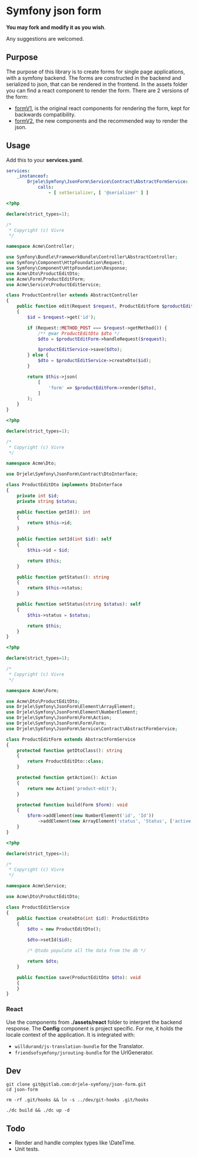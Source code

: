 # Symfony json form

**You may fork and modify it as you wish**.

Any suggestions are welcomed.

## Purpose

The purpose of this library is to create forms for single page applications, with a symfony backend.
The forms are constructed in the backend and serialized to json, that can be rendered in the frontend. In the assets folder you can find a react component to render the form.
There are 2 versions of the form:

* [formV1](./assets/react/formV1), is the original react components for rendering the form, kept for backwards compatibility.
* [formV2](./assets/react/formV2), the new components and the recommended way to render the json.

## Usage

Add this to your **services.yaml**.

```yaml
services:
    _instanceof:
        Drjele\Symfony\JsonForm\Service\Contract\AbstractFormService:
            calls:
                - [ setSerializer, [ '@serializer' ] ]
```

```php
<?php

declare(strict_types=1);

/*
 * Copyright (c) Vivre
 */

namespace Acme\Controller;

use Symfony\Bundle\FrameworkBundle\Controller\AbstractController;
use Symfony\Component\HttpFoundation\Request;
use Symfony\Component\HttpFoundation\Response;
use Acme\Dto\ProductEditDto;
use Acme\Form\ProductEditForm;
use Acme\Service\ProductEditService;

class ProductController extends AbstractController
{
    public function edit(Request $request, ProductEditForm $productEditForm, ProductEditService $productEditService): Response
    {
        $id = $request->get('id');

        if (Request::METHOD_POST === $request->getMethod()) {
            /** @var ProductEditDto $dto */
            $dto = $productEditForm->handleRequest($request);

            $productEditService->save($dto);
        } else {
            $dto = $productEditService->createDto($id);
        }

        return $this->json(
            [
                'form' => $productEditForm->render($dto),
            ]
        );
    }
}
```

```php
<?php

declare(strict_types=1);

/*
 * Copyright (c) Vivre
 */

namespace Acme\Dto;

use Drjele\Symfony\JsonForm\Contract\DtoInterface;

class ProductEditDto implements DtoInterface
{
    private int $id;
    private string $status;

    public function getId(): int
    {
        return $this->id;
    }

    public function setId(int $id): self
    {
        $this->id = $id;

        return $this;
    }

    public function getStatus(): string
    {
        return $this->status;
    }

    public function setStatus(string $status): self
    {
        $this->status = $status;

        return $this;
    }
}
```

```php
<?php

declare(strict_types=1);

/*
 * Copyright (c) Vivre
 */

namespace Acme\Form;

use Acme\Dto\ProductEditDto;
use Drjele\Symfony\JsonForm\Element\ArrayElement;
use Drjele\Symfony\JsonForm\Element\NumberElement;
use Drjele\Symfony\JsonForm\Form\Action;
use Drjele\Symfony\JsonForm\Form\Form;
use Drjele\Symfony\JsonForm\Service\Contract\AbstractFormService;

class ProductEditForm extends AbstractFormService
{
    protected function getDtoClass(): string
    {
        return ProductEditDto::class;
    }

    protected function getAction(): Action
    {
        return new Action('product-edit');
    }

    protected function build(Form $form): void
    {
        $form->addElement(new NumberElement('id', 'Id'))
            ->addElement(new ArrayElement('status', 'Status', ['active' => 'Active', 'inactive' => 'Inactive']));
    }
}
```

```php
<?php

declare(strict_types=1);

/*
 * Copyright (c) Vivre
 */

namespace Acme\Service;

use Acme\Dto\ProductEditDto;

class ProductEditService
{
    public function createDto(int $id): ProductEditDto
    {
        $dto = new ProductEditDto();

        $dto->setId($id);

        /* @todo populate all the data from the db */

        return $dto;
    }

    public function save(ProductEditDto $dto): void
    {
    }
}
```

### React

Use the components from **./assets/react** folder to interpret the backend response.
The **Config** component is project specific. For me, it holds the locale context of the application.
It is integrated with:

* `willdurand/js-translation-bundle` for the Translator.
* `friendsofsymfony/jsrouting-bundle` for the UrlGenerator.

## Dev

```shell
git clone git@gitlab.com:drjele-symfony/json-form.git
cd json-form

rm -rf .git/hooks && ln -s ../dev/git-hooks .git/hooks

./dc build && ./dc up -d
```

## Todo

* Render and handle complex types like \DateTime.
* Unit tests.
